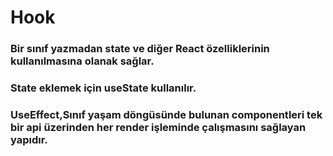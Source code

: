 # Hook
### Bir sınıf yazmadan state ve diğer React özelliklerinin kullanılmasına olanak sağlar.
### State eklemek için useState kullanılır.
### UseEffect,Sınıf yaşam döngüsünde bulunan componentleri tek bir api üzerinden her render işleminde çalışmasını sağlayan yapıdır.
